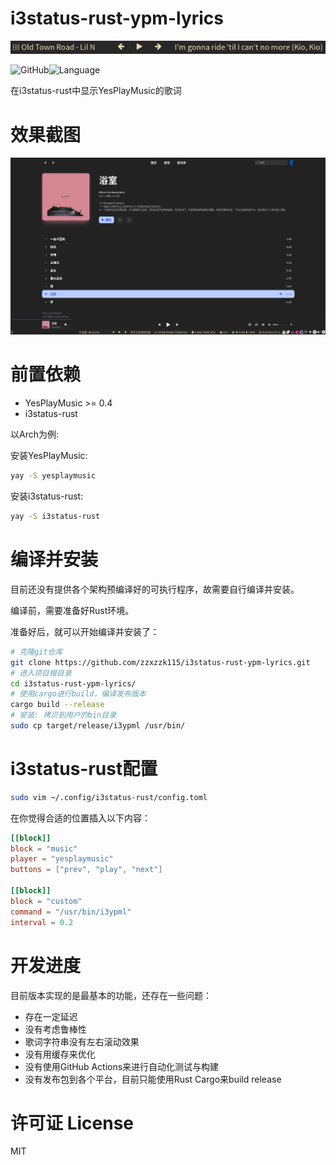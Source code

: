 # i3status-rust-ypm-lyrics

![bar](bar.png)

![GitHub](https://img.shields.io/github/license/zzxzzk115/i3status-rust-ypm-lyrics)![Language](https://img.shields.io/badge/language-rust-yellow)

在i3status-rust中显示YesPlayMusic的歌词

# 效果截图
![showcase](showcase.png)

# 前置依赖
- YesPlayMusic >= 0.4
- i3status-rust

以Arch为例:

安装YesPlayMusic:
```bash
yay -S yesplaymusic
```

安装i3status-rust:
```bash
yay -S i3status-rust
```

# 编译并安装

目前还没有提供各个架构预编译好的可执行程序，故需要自行编译并安装。

编译前，需要准备好Rust环境。

准备好后，就可以开始编译并安装了：

```bash
# 克隆git仓库
git clone https://github.com/zzxzzk115/i3status-rust-ypm-lyrics.git
# 进入项目根目录
cd i3status-rust-ypm-lyrics/
# 使用cargo进行build，编译发布版本
cargo build --release
# 安装: 拷贝到用户的bin目录
sudo cp target/release/i3ypml /usr/bin/
```

# i3status-rust配置

```bash
sudo vim ~/.config/i3status-rust/config.toml
```

在你觉得合适的位置插入以下内容：

```toml
[[block]]
block = "music"
player = "yesplaymusic"
buttons = ["prev", "play", "next"]

[[block]]
block = "custom"
command = "/usr/bin/i3ypml"
interval = 0.2
```

# 开发进度

目前版本实现的是最基本的功能，还存在一些问题：

- 存在一定延迟
- 没有考虑鲁棒性
- 歌词字符串没有左右滚动效果
- 没有用缓存来优化
- 没有使用GitHub Actions来进行自动化测试与构建
- 没有发布包到各个平台，目前只能使用Rust Cargo来build release

# 许可证 License
MIT
